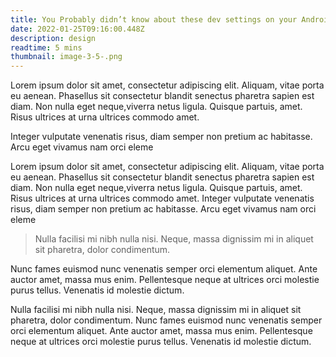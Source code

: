 ```yaml
---
title: You Probably didn’t know about these dev settings on your Android device
date: 2022-01-25T09:16:00.448Z
description: design
readtime: 5 mins
thumbnail: image-3-5-.png
---
```

Lorem ipsum dolor sit amet, consectetur adipiscing elit. Aliquam, vitae porta eu aenean. Phasellus sit consectetur blandit senectus pharetra sapien est diam. Non nulla eget neque,viverra netus ligula. Quisque partuis, amet. Risus ultrices at urna ultrices commodo amet.

Integer vulputate venenatis risus, diam semper non pretium ac habitasse. Arcu eget vivamus nam orci eleme

Lorem ipsum dolor sit amet, consectetur adipiscing elit. Aliquam, vitae porta eu aenean. Phasellus sit consectetur blandit senectus pharetra sapien est diam. Non nulla eget neque,viverra netus ligula. Quisque partuis, amet. Risus ultrices at urna ultrices commodo amet.
Integer vulputate venenatis risus, diam semper non pretium ac habitasse. Arcu eget vivamus nam orci eleme

>  Nulla facilisi mi nibh nulla nisi. Neque, massa dignissim mi in aliquet sit pharetra, dolor condimentum. 

Nunc fames euismod nunc venenatis semper orci elementum aliquet. Ante auctor amet, massa mus enim. Pellentesque neque at ultrices orci molestie purus tellus. Venenatis id molestie dictum.

 Nulla facilisi mi nibh nulla nisi. Neque, massa dignissim mi in aliquet sit pharetra, dolor condimentum. Nunc fames euismod nunc venenatis semper orci elementum aliquet. Ante auctor amet, massa mus enim. Pellentesque neque at ultrices orci molestie purus tellus. Venenatis id molestie dictum.